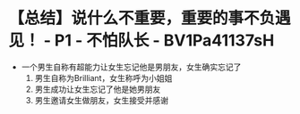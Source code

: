 # 【总结】说什么不重要，重要的事不负遇见！ - P1 - 不怕队长 - BV1Pa41137sH

-   一个男生自称有超能力让女生忘记他是男朋友，女生确实忘记了
    1.  男生自称为Brilliant，女生称呼为小姐姐
    2.  男生成功让女生忘记了他是她男朋友
    3.  男生邀请女生做朋友，女生接受并感谢